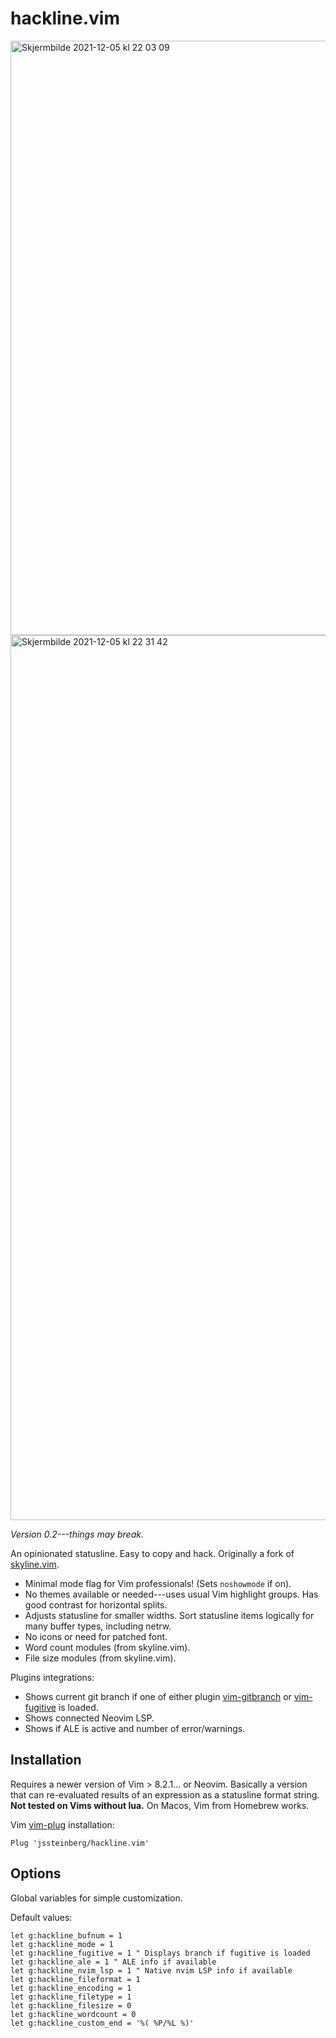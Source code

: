 # hackline.vim

<img width="951" alt="Skjermbilde 2021-12-05 kl  22 03 09" src="https://user-images.githubusercontent.com/729055/144764748-1cb3d1a6-9ade-4915-a973-cc9d0338b4fb.png">
<img width="1416" alt="Skjermbilde 2021-12-05 kl  22 31 42" src="https://user-images.githubusercontent.com/729055/144764795-bf2a5252-7079-4f68-85e4-453de959e4e9.png">

*Version 0.2---things may break.*

An opinionated statusline. Easy to copy and hack. Originally a fork of [skyline.vim](https://github.com/ourigen/skyline.vim).

* Minimal mode flag for Vim professionals! (Sets `noshowmode` if on).
* No themes available or needed---uses usual Vim highlight groups. Has good contrast for horizontal splits.
* Adjusts statusline for smaller widths. Sort statusline items logically for many buffer types, including netrw.
* No icons or need for patched font.
* Word count modules (from skyline.vim).
* File size modules (from skyline.vim).

Plugins integrations:

* Shows current git branch if one of either plugin [vim-gitbranch](https://github.com/itchyny/vim-gitbranch) or [vim-fugitive](https://github.com/tpope/vim-fugitive) is loaded.
* Shows connected Neovim LSP.
* Shows if ALE is active and number of error/warnings.

## Installation

Requires a newer version of Vim > 8.2.1... or Neovim. Basically a version that can re-evaluated results of an expression as a statusline format string. **Not tested on Vims without lua.** On Macos, Vim from Homebrew works.

Vim [vim-plug](https://github.com/junegunn/vim-plug) installation:

```
Plug 'jssteinberg/hackline.vim'
```

## Options

Global variables for simple customization.

Default values:

```vim
let g:hackline_bufnum = 1
let g:hackline_mode = 1
let g:hackline_fugitive = 1 " Displays branch if fugitive is loaded
let g:hackline_ale = 1 " ALE info if available
let g:hackline_nvim_lsp = 1 " Native nvim LSP info if available
let g:hackline_fileformat = 1
let g:hackline_encoding = 1
let g:hackline_filetype = 1
let g:hackline_filesize = 0
let g:hackline_wordcount = 0
let g:hackline_custom_end = '%( %P/%L %)'
```
